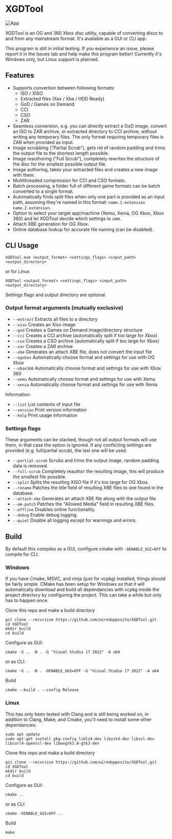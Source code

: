 # XGDTool
![App](https://github.com/wiredopposite/XGDTool/blob/master/resources/Screenshot.png?raw=true)

XGDTool is an OG and 360 Xbox disc utility, capable of converting discs to and from any mainstream format. It's available as a GUI or CLI app.

This program is still in initial testing. If you experience an issue, please report it in the Issues tab and help make this program better! Currently it's Windows only, but Linux support is planned.

## Features
- Supports convertion between following formats:
    - ISO / XISO
    - Extracted files (Xex / Xbe / HDD Ready)
    - GoD / Games on Demand
    - CCI
    - CSO
    - ZAR
- Seamless conversion, e.g. you can directly extract a GoD image, convert an ISO to ZAR archive, or extracted directory to CCI archive, without writing any temporary files. The only format requiring temporary files is ZAR when provided as input.
- Image scrubbing ("Partial Scrub"), gets rid of random padding and trims the output file to the shortest length possible.
- Image reauthoring ("Full Scrub"), completely rewrites the structure of the disc for the smallest possible output file.
- Image authoring, takes your extracted files and creates a new image with them.
- Multithreaded compression for CCI and CSO formats.
- Batch processing, a folder full of different game formats can be batch converted to a single format.
- Automatically finds split files when only one part is provided as an input path, assuming they're named in this format: ```name.1.extension``` ```name.2.extension```.
- Option to select your target app/machine (Xemu, Xenia, OG Xbox, Xbox 360) and let XGDTool decide which settings to use.
- Attach XBE generation for OG Xbox.
- Online database lookup for accurate file naming (can be disabled).

## CLI Usage
```XGDTool.exe <output_format> <settings_flags> <input_path> <output_directory>```

or for Linux

```XGDTool <output_format> <settings_flags> <input_path> <output_directory>```

Settings flags and output directory are optional.

### Output format arguments (mutually exclusive)
- ```--extract```   Extracts all files to a directory
- ```--xiso```      Creates an Xiso image
- ```--god```       Creates a Games on Demand image/directory structure
- ```--cci```       Creates a CCI archive (automatically split if too large for Xbox)
- ```--cso```       Creates a CSO archive (automatically split if too large for Xbox)
- ```--zar```       Creates a ZAR archive
- ```--xbe```       Generates an attach XBE file, does not convert the input file
- ```--ogxbox```    Automatically choose format and settings for use with OG Xbox
- ```--xbox360```   Automatically choose format and settings for use with Xbox 360
- ```--xemu```      Automatically choose format and settings for use with Xemu
- ```--xenia```     Automatically choose format and settings for use with Xenia

Information:
- ```--list```      List contents of input file
- ```--version```   Print version information
- ```--help```      Print usage information

### Settings flags
These arguments can be stacked, though not all output formats will use them, in that case the option is ignored. If any conflicting settings are provided (e.g. full/partial scrub), the last one will be used. 
- ```--partial-scrub```  Scrubs and trims the output image, random padding data is removed.
- ```--full-scrub```     Completely reauthor the resulting image, this will produce the smallest file possible.
- ```--split```          Splits the resulting XISO file if it's too large for OG Xbox.
- ```--rename```         Patches the title field of resulting XBE files to one found in the database.
- ```--attach-xbe```     Generates an attach XBE file along with the output file.
- ```--am-patch```       Patches the "Allowed Media" field in resulting XBE files.
- ```--offline```        Disables online functionality.
- ```--debug```          Enable debug logging.
- ```--quiet```          Disable all logging except for warnings and errors.

## Build
By default this compiles as a GUI, configure cmake with ```-DENABLE_GUI=OFF``` to compile for CLI.

### Windows
If you have Cmake, MSVC, and ninja (just for vcpkg) installed, things should be fairly simple. CMake has been setup for Windows so that it will automatically download and build all dependancies with vcpkg inside the project directory by configuring the project. This can take a while but only has to happen once.

Clone this repo and make a build directory

```
git clone --recursive https://github.com/wiredopposite/XGDTool.git
cd XGDTool
mkdir build
cd build
```

Configure as GUI: 
```
cmake -S .. -B . -G "Visual Studio 17 2022" -A x64
``` 
or as CLI: 
```
cmake -S .. -B . -DENABLE_GUI=OFF -G "Visual Studio 17 2022" -A x64
```

Build
```
cmake --build . --config Release
```

### Linux
This has only been tested with Clang and is still being worked on, in addition to Clang, Make, and Cmake, you'll need to install some other dependancies:
```
sudo apt update
sudo apt-get install pkg-config liblz4-dev libzstd-dev libssl-dev libcurl4-openssl-dev libwxgtk3.0-gtk3-dev
```
Clone this repo and make a build directory
```
git clone --recursive https://github.com/wiredopposite/XGDTool.git
cd XGDTool
mkdir build
cd build
```
Configure as GUI: 
```
cmake ..
``` 
or as CLI: 
```
cmake -DENABLE_GUI=OFF ..
```

Build
```
make
```
